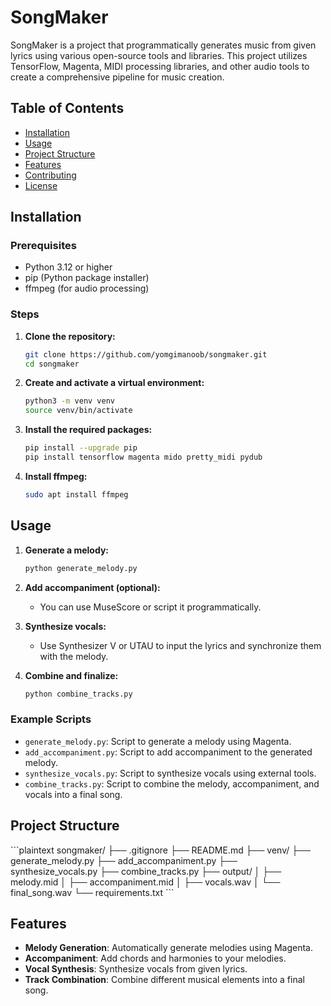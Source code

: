 
# SongMaker

SongMaker is a project that programmatically generates music from given lyrics using various open-source tools and libraries. This project utilizes TensorFlow, Magenta, MIDI processing libraries, and other audio tools to create a comprehensive pipeline for music creation.

## Table of Contents

- [Installation](#installation)
- [Usage](#usage)
- [Project Structure](#project-structure)
- [Features](#features)
- [Contributing](#contributing)
- [License](#license)

## Installation

### Prerequisites

- Python 3.12 or higher
- pip (Python package installer)
- ffmpeg (for audio processing)

### Steps

1. **Clone the repository:**

   ```sh
   git clone https://github.com/yomgimanoob/songmaker.git
   cd songmaker
   ```

2. **Create and activate a virtual environment:**

   ```sh
   python3 -m venv venv
   source venv/bin/activate
   ```

3. **Install the required packages:**

   ```sh
   pip install --upgrade pip
   pip install tensorflow magenta mido pretty_midi pydub
   ```

4. **Install ffmpeg:**

   ```sh
   sudo apt install ffmpeg
   ```

## Usage

1. **Generate a melody:**

   ```sh
   python generate_melody.py
   ```

2. **Add accompaniment (optional):**
   - You can use MuseScore or script it programmatically.

3. **Synthesize vocals:**
   - Use Synthesizer V or UTAU to input the lyrics and synchronize them with the melody.

4. **Combine and finalize:**

   ```sh
   python combine_tracks.py
   ```

### Example Scripts

- `generate_melody.py`: Script to generate a melody using Magenta.
- `add_accompaniment.py`: Script to add accompaniment to the generated melody.
- `synthesize_vocals.py`: Script to synthesize vocals using external tools.
- `combine_tracks.py`: Script to combine the melody, accompaniment, and vocals into a final song.

## Project Structure

\`\`\`plaintext
songmaker/
├── .gitignore
├── README.md
├── venv/
├── generate_melody.py
├── add_accompaniment.py
├── synthesize_vocals.py
├── combine_tracks.py
├── output/
│   ├── melody.mid
│   ├── accompaniment.mid
│   ├── vocals.wav
│   └── final_song.wav
└── requirements.txt
\`\`\`

## Features

- **Melody Generation**: Automatically generate melodies using Magenta.
- **Accompaniment**: Add chords and harmonies to your melodies.
- **Vocal Synthesis**: Synthesize vocals from given lyrics.
- **Track Combination**: Combine different musical elements into a final song.


